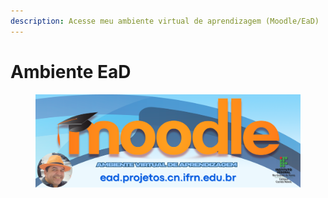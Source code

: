 ```yaml
---
description: Acesse meu ambiente virtual de aprendizagem (Moodle/EaD)
---
```


# Ambiente EaD



<a href="https://ead.projetos.cn.ifrn.edu.br"><figure><img src="../.gitbook/assets/ead-banner.png" alt=""></figure></a>
